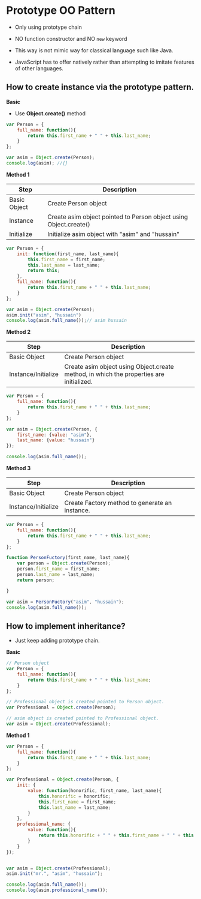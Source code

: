 # Prototype OO Pattern

- Only using prototype chain
- NO function constructor and NO `new` keyword
- This way is not mimic way for classical language such like Java.

- JavaScript has to offer natively rather than attempting to imitate features of other languages. 


## How to create instance via the prototype pattern.
**Basic**
- Use **Object.create()** method

```js
var Person = {
	full_name: function(){
		return this.first_name + " " + this.last_name; 
	}
};

var asim = Object.create(Person);
console.log(asim); //{}
```


**Method 1**


| Step  | Description  |
|-------|--------------|
|  Basic Object  |  Create Person object |
|  Instance | Create asim object pointed to Person object using Object.create()  |
|  Initialize |  Initialize asim object with "asim" and "hussain" |


```js
var Person = {
	init: function(first_name, last_name){
		this.first_name = first_name;
		this.last_name = last_name;
		return this;
	},
	full_name: function(){
		return this.first_name + " " + this.last_name; 
	}
};

var asim = Object.create(Person);
asim.init("asim", "hussain")
console.log(asim.full_name());// asim hussain
```

**Method 2**

| Step  | Description  |
|-------|--------------|
|  Basic Object  |  Create Person object |
|  Instance/Initialize | Create asim object using Object.create method, in which the properties are initialized. |


```js
var Person = {
	full_name: function(){
		return this.first_name + " " + this.last_name; 
	}
};

var asim = Object.create(Person, {
	first_name: {value: "asim"},
	last_name: {value: "hussain"}
});

console.log(asim.full_name());
```

**Method 3**

| Step  | Description  |
|-------|--------------|
|  Basic Object  |  Create Person object |
|  Instance/Initialize | Create Factory method to generate an instance. |


```js
var Person = {
	full_name: function(){
		return this.first_name + " " + this.last_name; 
	}
};

function PersonFuctory(first_name, last_name){
	var person = Object.create(Person);
	person.first_name = first_name;
	person.last_name = last_name;
	return person;

}

var asim = PersonFuctory("asim", "hussain");
console.log(asim.full_name());
```

## How to implement inheritance?
- Just keep adding prototype chain.

**Basic**

```js
// Person object
var Person = {
	full_name: function(){
		return this.first_name + " " + this.last_name; 
	}
};

// Professional object is created pointed to Person object.
var Professional = Object.create(Person);

// asim object is created pointed to Professional object.
var asim = Object.create(Professional);
```

**Method 1**

```js
var Person = {
	full_name: function(){
		return this.first_name + " " + this.last_name; 
	}
};

var Professional = Object.create(Person, {
	init: {
		value: function(honorific, first_name, last_name){
			this.honorific = honorific;
			this.first_name = first_name;
			this.last_name = last_name;
		}
	},
	professional_name: {
		value: function(){
			return this.honorific + " " + this.first_name + " " + this.last_name; 
		}
	}
});


var asim = Object.create(Professional);
asim.init("mr.", "asim", "hussain");

console.log(asim.full_name());
console.log(asim.professional_name());
```


